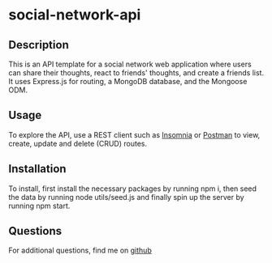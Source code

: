 # social-network-api

## Description
This is an API template for a social network web application where users can share their thoughts, react to friends' thoughts, and create a friends list. It uses Express.js for routing, a MongoDB database, and the Mongoose ODM.

## Usage
To explore the API, use a REST client such as [Insomnia](https://insomnia.rest/) or [Postman](https://www.postman.com/product/rest-client/) to view, create, update and delete (CRUD) routes. 

## Installation
To install, first install the necessary packages by running npm i, then seed the data by running node utils/seed.js and finally spin up the server by running npm start.

## Questions
For additional questions, find me on [github](https://github.com/vchan852)